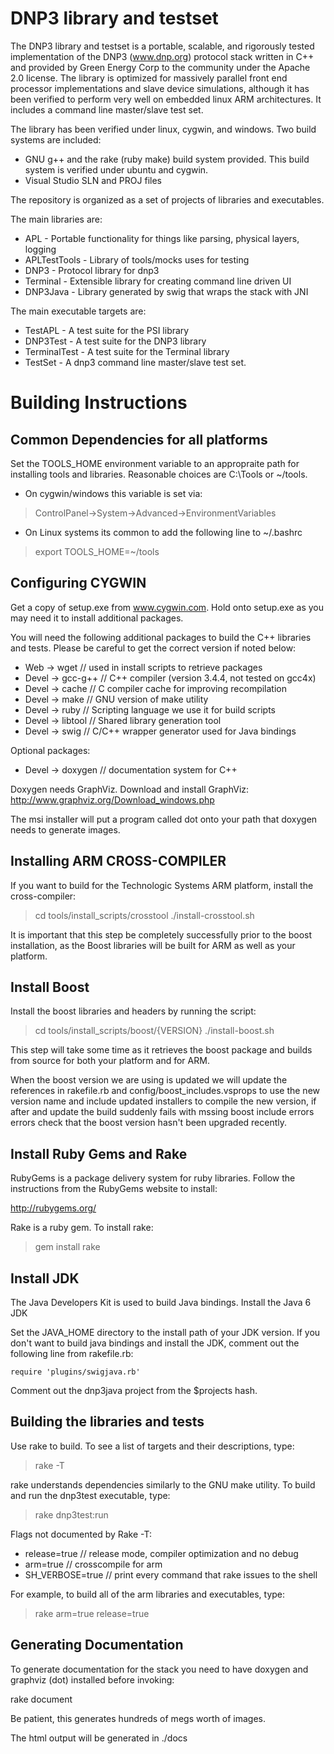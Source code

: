 DNP3 library and testset
=====================


The DNP3 library and testset is a portable, scalable, and rigorously tested 
implementation of the DNP3 (www.dnp.org) protocol stack written in C++ and
provided by Green Energy Corp to the community under the Apache 2.0 license.
The library is optimized for massively parallel front end  processor 
implementations and slave device simulations, although it has been verified
to perform very well on embedded linux ARM architectures. It includes 
a command line master/slave test set.

The library has been verified under linux, cygwin, and windows. Two build 
systems are included:

- GNU g++ and the rake (ruby make) build system provided. This build system is 
verified under ubuntu and cygwin.
- Visual Studio SLN and PROJ files

The repository is organized as a set of projects of libraries and executables.

The main libraries are:

- APL - Portable functionality for things like parsing, physical layers, logging
- APLTestTools - Library of tools/mocks uses for testing
- DNP3 - Protocol library for dnp3
- Terminal - Extensible library for creating command line driven UI
- DNP3Java - Library generated by swig that wraps the stack with JNI

The main executable targets are:

- TestAPL - A test suite for the PSI library
- DNP3Test - A test suite for the DNP3 library
- TerminalTest - A test suite for the Terminal library
- TestSet - A dnp3 command line master/slave test set.


# Building Instructions #

## Common Dependencies for all platforms ##

Set the TOOLS_HOME environment variable to an appropraite path for installing 
tools and libraries. Reasonable choices are C:\Tools or ~/tools.

- On cygwin/windows this variable is set via:
> ControlPanel->System->Advanced->EnvironmentVariables

- On Linux systems its common to add the following line to ~/.bashrc
> export TOOLS_HOME=~/tools

## Configuring CYGWIN ##

Get a copy of setup.exe from www.cygwin.com. Hold onto setup.exe as you may 
need it to install additional packages.

You will need the following additional packages to build the C++ libraries 
and tests. Please be careful to get the correct version if noted below:

- Web -> wget         // used in install scripts to retrieve packages
- Devel -> gcc-g++    // C++ compiler (version 3.4.4, not tested on gcc4x)
- Devel -> cache      // C compiler cache for improving recompilation
- Devel -> make       // GNU version of make utility
- Devel -> ruby       // Scripting language we use it for build scripts
- Devel -> libtool    // Shared library generation tool
- Devel -> swig       // C/C++ wrapper generator used for Java bindings

Optional packages:

- Devel -> doxygen    // documentation system for C++

Doxygen needs GraphViz. Download and install GraphViz: http://www.graphviz.org/Download_windows.php

The msi installer will put a program called dot onto your path that doxygen 
needs to generate images.

## Installing ARM CROSS-COMPILER ##

If you want to build for the Technologic Systems ARM platform, 
install the cross-compiler:

> cd tools/install_scripts/crosstool
> ./install-crosstool.sh

It is important that this step be completely successfully prior to the 
boost installation, as the Boost libraries will be built for ARM as well 
as your platform.

## Install Boost ##

Install the boost libraries and headers by running the script:

> cd tools/install_scripts/boost/{VERSION}
> ./install-boost.sh

This step will take some time as it retrieves the boost package and builds from
source for both your platform and for ARM.

When the boost version we are using is updated we will update the references in 
rakefile.rb and config/boost_includes.vsprops to use the new version name and include
updated installers to compile the new version, if after and update the build suddenly 
fails with mssing boost include errors errors check that the boost version hasn't 
been upgraded recently.


## Install Ruby Gems and Rake ##

RubyGems is a package delivery system for ruby libraries. Follow the
instructions from the RubyGems website to install:

http://rubygems.org/

Rake is a ruby gem. To install rake:

> gem install rake

## Install JDK ##

The Java Developers Kit is used to build Java bindings. Install the Java 6 JDK

Set the JAVA_HOME directory to the install path of your JDK version. If you 
don't want to build java bindings and install the JDK, comment out the 
following line from rakefile.rb:

	require 'plugins/swigjava.rb'

Comment out the dnp3java project from the $projects hash.

## Building the libraries and tests ##

Use rake to build. To see a list of targets and their descriptions, type:

> rake -T

rake understands dependencies similarly to the GNU make utility. To build and run 
the dnp3test executable, type:
> rake dnp3test:run

Flags not documented by Rake -T:

- release=true     // release mode, compiler optimization and no debug
- arm=true         // crosscompile for arm
- SH_VERBOSE=true  // print every command that rake issues to the shell

For example, to build all of the arm libraries and executables, type:
> rake arm=true release=true

## Generating Documentation ##

To generate documentation for the stack you need to have doxygen and graphviz (dot)
installed before invoking:

rake document

Be patient, this generates hundreds of megs worth of images.

The html output will be generated in ./docs